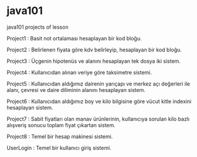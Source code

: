 # java101
java101 projects of lesson

Project1 : Basit not ortalaması hesaplayan bir kod bloğu.

Project2 : Belirlenen fiyata göre kdv belirleyip, hesaplayan bir kod bloğu.

Project3 : Üçgenin hipotenüs ve alanını hesaplayan tek dosya iki sistem.

Project4 : Kullanıcıdan alınan veriye göre taksimetre sistemi.

Project5 : Kullanıcıdan aldığımız dairenin yarıçapı ve merkez açı değerleri ile alanı, çevresi ve daire diliminin alanını hesaplayan sistem.

Project6 : Kullanıcıdan aldığımız boy ve kilo bilgisine göre vücut kitle indexini hesaplayan sistem.

Project7 : Sabit fiyatları olan manav ürünlerinin, kullanıcıya sorulan kilo bazlı alışveriş sonucu toplam fiyat çıkartan sistem.

Project8 : Temel bir hesap makinesi sistemi.

UserLogin : Temel bir kullanıcı giriş sistemi.
